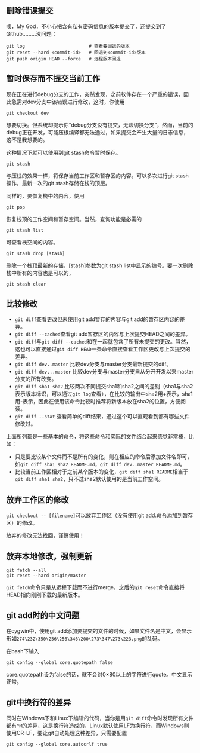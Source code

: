 <!---title:Git使用补遗-->
<!---keywords:工具-->
<!---date:old-->

## 删除错误提交

噢，My God，不小心把含有私有密码信息的版本提交了，还提交到了Github………没问题：

```
git log                        # 查看要回退的版本
git reset --hard <commit-id>   # 回退到<commit-id>版本
git push origin HEAD --force   # 远程版本回退
```

## 暂时保存而不提交当前工作

现在正在进行debug分支的工作，突然发现，之前软件存在一个严重的错误，因此急需对dev分支中该错误进行修改，这时，你使用

```
git checkout dev
```

想要切换。但系统却提示你“debug分支没有提交，无法切换分支”，然而，当前的debug正在开发，可能压根编译都无法通过，如果提交会产生大量的日志信息，这不是我想要的。

这种情况下就可以使用到git stash命令暂时保存。

```
git stash 
```

与压栈的效果一样，将保存当前工作区和暂存区的内容。可以多次进行git stash操作，最新一次的git stash存储在栈的顶层。

同样的，要恢复栈中的内容，使用

```
git pop
```

恢复栈顶的工作空间和暂存空间。当然，查询功能是必需的

```
git stash list
```

可查看栈空间的内容。

```
git stash drop [stash]
```

删除一个栈顶最新的存储，[stash]参数为git stash list中显示的编号。要一次删除栈中所有的内容也是可以的，

```
git stash clear
```

## 比较修改

- `git diff`查看更改但未使用git add暂存的内容与git add的暂存区内容的差异。
- `git diff --cached`查看git add暂存区的内容与上次提交HEAD之间的差异。
- `git diff`与`git diff --cached`和在一起就包含了所有未提交的更改。当然，这也可以直接通过`git diff HEAD`一条命令直接查看工作区更改与上次提交的差异。
- `git diff dev..master` 比较dev分支与master分支最新提交的diff。
- `git diff dev...master` 比较dev分支与master分支自从分开开发以来master分支的所有改变。
- `git diff sha1 sha2` 比较两次不同提交sha1和sha2之间的差别（sha1与sha2表示版本标识，可以通过`git log`查看），在比较的输出中sha2用+表示，sha1用-表示，因此在使用该命令比较时推荐将新版本放在sha2的位置，方便阅读。
- `git diff --stat` 查看简单的diff结果，通过这个可以直观看到都有哪些文件修改过。

上面所列都是一些基本的命令，将这些命令和实际的文件结合起来感觉非常棒，比如：

- 只是要比较某个文件而不是所有的变化，则在相应的命令后添加文件名即可，如`git diff sha1 sha2 README.md`，`git diff dev..master README.md`。
- 比较当前工作区相对于之前某个版本的变化，`git diff sha1 README`相当于`git diff sha1 sha2`，只不过sha2默认使用的是当前工作空间。


## 放弃工作区的修改

`git checkout -- [filename]`可以放弃工作区（没有使用git add.命令添加到暂存区）的修改。

放弃的修改无法找回，谨慎使用！

## 放弃本地修改，强制更新

```
git fetch --all
git reset --hard origin/master
```

`git fetch`命令只是从远程下载而不进行merge，之后的`git reset`命令直接将HEAD指向刚刚下载的最新版本。

## git add时的中文问题

在cygwin中，使用git add添加要提交的文件的时候，如果文件名是中文，会显示形如`274\232\350\256\256\346\200\273\347\273\223.png`的乱码。

在bash下输入

```
git config --global core.quotepath false
```

core.quotepath设为false的话，就不会对0×80以上的字符进行quote。中文显示正常。

## git中换行符的差异

同时在Windows下和Linux下编辑的代码，当你是用`git diff`命令时发现所有文件都有`^M`的差异，这是换行符造成的，Linux默认使用LF为换行符，而Windows则使用CR-LF，要让git自动处理这种差异，只需要配置

```
git config --global core.autocrlf true
```










